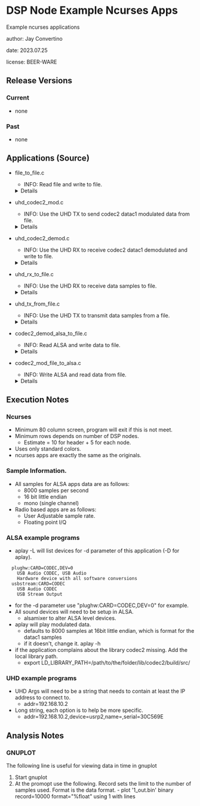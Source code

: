 # DSP Node Example Ncurses Apps

Example ncurses applications

author: Jay Convertino  

date: 2023.07.25

license: BEER-WARE  

## Release Versions
### Current
  - none

### Past
  - none
  
## Applications (Source)
  - file_to_file.c
    * INFO: Read file and write to file.

    <details>

    <summery>REQUIREMENTS</summery>

      * C89_pthread_ring_buffer (https://github.com/sparkletron/C89_pthread_ring_buffer)
      * ncurses

    </details>

  - uhd_codec2_mod.c
    * INFO: Use the UHD TX to send codec2 datac1 modulated data from file.

    <details>

    <summery>REQUIREMENTS</summery>

      * C89_pthread_ring_buffer (https://github.com/sparkletron/C89_pthread_ring_buffer)
      * UHD v4.4.0.0 (https://github.com/EttusResearch/uhd)
      * SOXR master
      * Codec2 v1.0.5 or greater (https://github.com/drowe67/codec2)
      * ncurses

    </details>

  - uhd_codec2_demod.c
    * INFO: Use the UHD RX to receive codec2 datac1 demodulated and write to file.

    <details>

    <summery>REQUIREMENTS</summery>

      * C89_pthread_ring_buffer (https://github.com/sparkletron/C89_pthread_ring_buffer)
      * UHD v4.4.0.0 (https://github.com/EttusResearch/uhd)
      * SOXR master
      * Codec2 v1.0.5 or greater (https://github.com/drowe67/codec2)
      * ncurses

    </details>

  - uhd_rx_to_file.c
    * INFO: Use the UHD RX to receive data samples to file.

    <details>

    <summery>REQUIREMENTS</summery>

      * C89_pthread_ring_buffer (https://github.com/sparkletron/C89_pthread_ring_buffer)
      * UHD v4.4.0.0 (https://github.com/EttusResearch/uhd)
      * ncurses

    </details>

  - uhd_tx_from_file.c
    * INFO: Use the UHD TX to transmit data samples from a file.

    <details>

    <summery>REQUIREMENTS</summery>

      * C89_pthread_ring_buffer (https://github.com/sparkletron/C89_pthread_ring_buffer)
      * UHD v4.4.0.0 (https://github.com/EttusResearch/uhd)
      * ncurses

    </details>

  - codec2_demod_alsa_to_file.c
    * INFO: Read ALSA and write data to file.

    <details>

    <summery>REQUIREMENTS</summery>

      * C89_pthread_ring_buffer (https://github.com/sparkletron/C89_pthread_ring_buffer)
      * libasound2-dev
      * Codec2 v1.0.5 or greater (https://github.com/drowe67/codec2)
      * ncurses

    </details>

  - codec2_mod_file_to_alsa.c
    * INFO: Write ALSA and read data from file.

    <details>

    <summery>REQUIREMENTS</summery>

      * C89_pthread_ring_buffer (https://github.com/sparkletron/C89_pthread_ring_buffer)
      * libasound2-dev
      * Codec2 v1.0.5 or greater (https://github.com/drowe67/codec2)
      * ncurses

    </details>

## Execution Notes
### Ncurses
  - Minimum 80 column screen, program will exit if this is not meet.
  - Minimum rows depends on number of DSP nodes.
    - Estimate = 10 for header + 5 for each node.
  - Uses only standard colors.
  - ncurses apps are exactly the same as the originals.

### Sample Information.
  - All samples for ALSA apps data are as follows:
    * 8000 samples per second
    * 16 bit little endian
    * mono (single channel)
  - Radio based apps are as follows:
    * User Adjustable sample rate.
    * Floating point I/Q
    
### ALSA example programs
  - aplay -L will list devices for -d parameter of this application (-D for aplay).
  
  ``` 
    plughw:CARD=CODEC,DEV=0
      USB Audio CODEC, USB Audio
      Hardware device with all software conversions
    usbstream:CARD=CODEC
      USB Audio CODEC
      USB Stream Output
  ```
      
  - for the -d parameter use "plughw:CARD=CODEC,DEV=0" for example.
  - All sound devices will need to be setup in ALSA. 
    * alsamixer to alter ALSA level devices.
  - aplay will play modulated data.
    * defaults to 8000 samples at 16bit little endian, which is format for the datac1 samples
    * if it doesn't, change it. aplay -h
  - if the application complains about the library codec2 missing. Add the local library path.
    * export LD_LIBRARY_PATH=/path/to/the/folder/lib/codec2/build/src/

### UHD example programs
  - UHD Args will need to be a string that needs to contain at least the IP address to connect to.
    * addr=192.168.10.2
  - Long string, each option is to help be more specific.
    * addr=192.168.10.2,device=usrp2,name=,serial=30C569E

## Analysis Notes
### GNUPLOT
The following line is useful for viewing data in time in gnuplot
  1. Start gnuplot
  2. At the promopt use the following. Record sets the limit to the number of samples used. Format is the data format.
    - plot '1_out.bin' binary record=10000 format="%float" using 1 with lines

